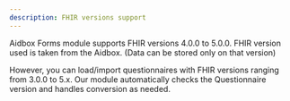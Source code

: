 ```yaml
---
description: FHIR versions support
---
```


Aidbox Forms module supports FHIR versions 4.0.0 to 5.0.0.
FHIR version used is taken from the Aidbox. (Data can be stored only on that version)

However, you can load/import questionnaires with FHIR versions ranging from 3.0.0 to 5.x. 
Our module automatically checks the Questionnaire version and handles conversion as needed.
